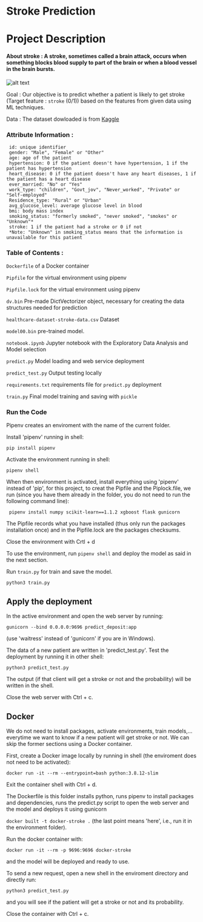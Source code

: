 # Stroke Prediction
# Project Description 

#### About stroke : A stroke, sometimes called a brain attack, occurs when something blocks blood supply to part of the brain or when a blood vessel in the brain bursts.
![alt text](https://github.com/meriem2012arb/Midterm-Project--ML-zoomcamp-/blob/main/stroke.jpg)
    
    
Goal : 
Our objective is to predict whether a patient is likely to get stroke (Target feature : ```stroke``` (0/1)) based on the features from given data using ML techniques.

Data :
The dataset dowloaded is  from [Kaggle](https://www.kaggle.com/datasets/fedesoriano/stroke-prediction-dataset)

### Attribute Information :
```
 id: unique identifier
 gender: "Male", "Female" or "Other"
 age: age of the patient 
 hypertension: 0 if the patient doesn't have hypertension, 1 if the patient has hypertension
 heart_disease: 0 if the patient doesn't have any heart diseases, 1 if the patient has a heart disease
 ever_married: "No" or "Yes"
 work_type: "children", "Govt_jov", "Never_worked", "Private" or "Self-employed"
 Residence_type: "Rural" or "Urban"
 avg_glucose_level: average glucose level in blood
 bmi: body mass index
 smoking_status: "formerly smoked", "never smoked", "smokes" or "Unknown"*
 stroke: 1 if the patient had a stroke or 0 if not
 *Note: "Unknown" in smoking_status means that the information is unavailable for this patient
 ```
### Table of Contents :

```Dockerfile``` of a Docker container

```Pipfile```  for the virtual environment using pipenv

```Pipfile.lock```  for the virtual environment using pipenv

```dv.bin```  Pre-made DictVectorizer object, necessary for creating the data structures needed for prediction

```healthcare-dataset-stroke-data.csv``` Dataset

```model00.bin``` pre-trained model.

```notebook.ipynb``` Jupyter notebook with the Exploratory Data Analysis and Model selection

```predict.py``` Model loading and web service deployment

```predict_test.py``` Output testing locally

```requirements.txt``` requirements file for ```predict.py``` deployment

```train.py``` Final model training and saving with ```pickle```



### Run the Code


Pipenv creates an enviroment with the name of the current folder.

Install 'pipenv' running in shell:

```pip install pipenv```

Activate the environment running in shell:

```pipenv shell```

When then environment is activated, install everything using 'pipenv' instead of 'pip', for this project, to creat the Pipfile and the Piplock.file, we run (since you have them already in the folder, you do not need to run the following command line):

``` pipenv install numpy scikit-learn==1.1.2 xgboost flask gunicorn``` 

The Pipfile records what you have installed (thus only run the packages installation once) and in the Pipfile.lock are the packages checksums.

Close the environment with Crtl + d

To use the environment, run ```pipenv shell``` and deploy the model as said in the next section.

Run ```train.py``` for train and save the model. 

```python3 train.py```

##  Apply the deployment

In the active environment and open the web server by running:

```gunicorn --bind 0.0.0.0:9696 predict_deposit:app```

(use 'waitress' instead of 'gunicorn' if you are in Windows).

The data of a new patient are written in 'predict_test.py'. Test the deployment by running it in other shell:

```python3 predict_test.py```

The output (if that client will get a stroke or not and the probability) will be written in the shell.

Close the web server with Ctrl + c.

##  Docker

We do not need to install packages, activate environments, train models,... everytime we want to know if a new patient will get stroke or not. We can skip the former sections using a Docker container.

First, create a Docker image locally by running in shell (the enviroment does not need to be activated):

```docker run -it --rm --entrypoint=bash python:3.8.12-slim```

Exit the container shell with Ctrl + d.

The Dockerfile is this folder installs python, runs pipenv to install packages and dependencies, runs the predict.py script to open the web server and the  model and deploys it using gunicorn

```docker built -t docker-stroke .```
(the last point means 'here', i.e., run it in the environment folder).

Run the docker container with:

```docker run -it --rm -p 9696:9696 docker-stroke```

and the model will be deployed and ready to use.

To send a new request, open a new shell in the enviroment directory and directly run:

```python3 predict_test.py```

and you will see if the patient will get a stroke or not and its probability.

Close the container with Ctrl + c.








